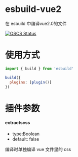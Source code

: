 # esbuild-vue2
在 esbuild 中编译vue2.0的文件


[![OSCS Status](https://www.oscs1024.com/platform/badge/wulinsheng123/esbuild-vue2.svg?size=small)](https://www.oscs1024.com/project/wulinsheng123/esbuild-vue2?ref=badge_small)



# 使用方式
```js
import { build } from 'esbuild'

build({
  plugins: [plugin()]
})

```

# 插件参数

#### extractscss

* type:Boolean
* default: false

编译时单独编译 vue 文件里的 css
